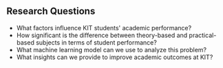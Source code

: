 ## Research Questions

- What factors influence KIT students' academic performance?
- How significant is the difference between theory-based and practical-based subjects in terms of student performance?
- What machine learning model can we use to analyze this problem?
- What insights can we provide to improve academic outcomes at KIT?
